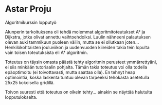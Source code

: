 # Astar Proju
 Algoritmikurssin lopputyö
 
 Alunperin tarkoituksena oli tehdä molemmat algoritmitoteutukset A* ja Dijkstra, jotka olivat annettu vaihtoehdoiksi. 
 Luulin nähneeni palautuksen olevan auki tammikuun puoleen väliin, mutta se ei ollutkaan joten...
 Henkilökohtaisten jouluviikon ja uudenvuoden kiireiden takia tein lopulta vain toisen toteutuksista eli A* algoritmin.

 Toteutus on täysin omasta päästä tehty algoritmin perusteet ymmärrettyäni, ei siis minkään tutoriaalin pohjalta.
 Tämän takia toteutus voi olla todella epäoptimoitu (ei toivottavasti, mutta saattaa olla). 
 En tehnyt heap optimointia, koska laskenta tuntuu olevan tarpeeksi tehokasta asetetulla 25x25 kokoisella gridillä.

 Toivon suuresti että toteutus on oikein tehty... ainakin se näyttää halutulta lopputulokselta.